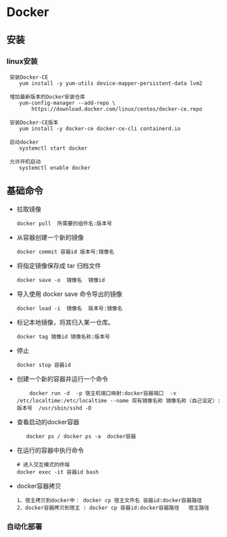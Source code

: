 # Docker

## 安装

### linux安装

```
 安装Docker-CE
    yum install -y yum-utils device-mapper-persistent-data lvm2

 增加最新版本的Docker安装仓库
    yum-config-manager --add-repo \
        https://download.docker.com/linux/centos/docker-ce.repo
    
 安装Docker-CE版本
    yum install -y docker-ce docker-ce-cli containerd.io

 启动docker
    systemctl start docker 
    
 允许开机启动
    systemctl enable docker  
```

## 基础命令

- 拉取镜像
    ```
    docker pull  所需要的组件名:版本号
    ```
- 从容器创建一个新的镜像
    ```
    docker commit 容器id 版本号:镜像名
    ```
- 将指定镜像保存成 tar 归档文件
    ```
    docker save -o  镜像名  镜像id
    ```
-  导入使用 docker save 命令导出的镜像
    ```
    docker load -i  镜像名  版本号:镜像名
    ``` 
-  标记本地镜像，将其归入某一仓库。
    ```
    docker tag 镜像id 镜像名称:版本号
    ```  

- 停止
    ```
    docker stop 容器id

- 创建一个新的容器并运行一个命令                                                                                                 
    ```
        docker run -d  -p 宿主机端口映射:docker容器端口  -v /etc/localtime:/etc/localtime --name 现有镜像名称 镜像名称（自己设定）:版本号  /usr/sbin/sshd -D 
     ```
- 查看启动的docker容器
     ```
        docker ps / docker ps -a  docker容器
     ```
- 在运行的容器中执行命令
    ```
    # 进入交互模式的终端
    docker exec -it 容器id bash
    ```
- docker容器拷贝
    ```
    1、宿主拷贝到docker中： docker cp 宿主文件名 容器id:docker容器路径
    2、docker容器拷贝到宿主 : docker cp 容器id:docker容器路径   宿主路径
    ```
### 自动化部署
